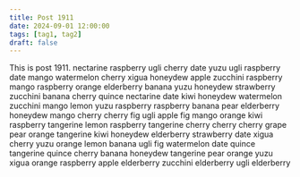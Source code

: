 ```yaml
---
title: Post 1911
date: 2024-09-01 12:00:00
tags: [tag1, tag2]
draft: false
---
```

This is post 1911.
nectarine
raspberry
ugli
cherry
date
yuzu
ugli
raspberry
date
mango
watermelon
cherry
xigua
honeydew
apple
zucchini
raspberry
mango
raspberry
orange
elderberry
banana
yuzu
honeydew
strawberry
zucchini
banana
cherry
quince
nectarine
date
kiwi
honeydew
watermelon
zucchini
mango
lemon
yuzu
raspberry
raspberry
banana
pear
elderberry
honeydew
mango
cherry
cherry
fig
ugli
apple
fig
mango
orange
kiwi
raspberry
tangerine
lemon
raspberry
tangerine
cherry
cherry
cherry
grape
pear
orange
tangerine
kiwi
honeydew
elderberry
strawberry
date
xigua
cherry
yuzu
orange
lemon
banana
ugli
fig
watermelon
date
quince
tangerine
quince
cherry
banana
honeydew
tangerine
pear
orange
yuzu
xigua
orange
raspberry
apple
elderberry
zucchini
elderberry
ugli
elderberry

